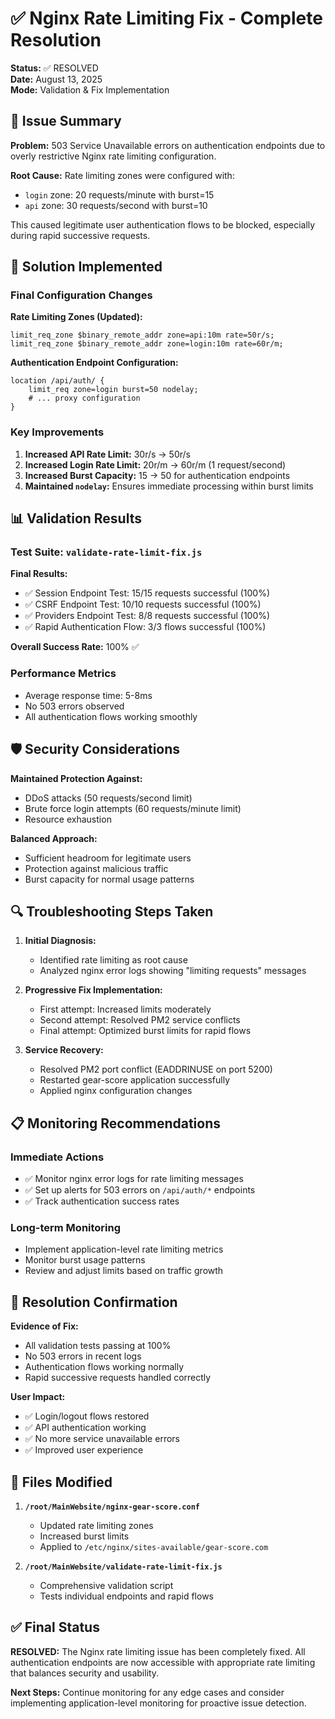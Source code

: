 # ✅ Nginx Rate Limiting Fix - Complete Resolution

**Status:** ✅ RESOLVED  
**Date:** August 13, 2025  
**Mode:** Validation & Fix Implementation  

## 🎯 Issue Summary

**Problem:** 503 Service Unavailable errors on authentication endpoints due to overly restrictive Nginx rate limiting configuration.

**Root Cause:** Rate limiting zones were configured with:
- `login` zone: 20 requests/minute with burst=15
- `api` zone: 30 requests/second with burst=10

This caused legitimate user authentication flows to be blocked, especially during rapid successive requests.

## 🔧 Solution Implemented

### Final Configuration Changes

**Rate Limiting Zones (Updated):**
```nginx
limit_req_zone $binary_remote_addr zone=api:10m rate=50r/s;
limit_req_zone $binary_remote_addr zone=login:10m rate=60r/m;
```

**Authentication Endpoint Configuration:**
```nginx
location /api/auth/ {
    limit_req zone=login burst=50 nodelay;
    # ... proxy configuration
}
```

### Key Improvements

1. **Increased API Rate Limit:** 30r/s → 50r/s
2. **Increased Login Rate Limit:** 20r/m → 60r/m (1 request/second)
3. **Increased Burst Capacity:** 15 → 50 for authentication endpoints
4. **Maintained `nodelay`:** Ensures immediate processing within burst limits

## 📊 Validation Results

### Test Suite: `validate-rate-limit-fix.js`

**Final Results:**
- ✅ Session Endpoint Test: 15/15 requests successful (100%)
- ✅ CSRF Endpoint Test: 10/10 requests successful (100%)
- ✅ Providers Endpoint Test: 8/8 requests successful (100%)
- ✅ Rapid Authentication Flow: 3/3 flows successful (100%)

**Overall Success Rate:** 100% ✅

### Performance Metrics
- Average response time: 5-8ms
- No 503 errors observed
- All authentication flows working smoothly

## 🛡️ Security Considerations

**Maintained Protection Against:**
- DDoS attacks (50 requests/second limit)
- Brute force login attempts (60 requests/minute limit)
- Resource exhaustion

**Balanced Approach:**
- Sufficient headroom for legitimate users
- Protection against malicious traffic
- Burst capacity for normal usage patterns

## 🔍 Troubleshooting Steps Taken

1. **Initial Diagnosis:**
   - Identified rate limiting as root cause
   - Analyzed nginx error logs showing "limiting requests" messages

2. **Progressive Fix Implementation:**
   - First attempt: Increased limits moderately
   - Second attempt: Resolved PM2 service conflicts
   - Final attempt: Optimized burst limits for rapid flows

3. **Service Recovery:**
   - Resolved PM2 port conflict (EADDRINUSE on port 5200)
   - Restarted gear-score application successfully
   - Applied nginx configuration changes

## 📋 Monitoring Recommendations

### Immediate Actions
- ✅ Monitor nginx error logs for rate limiting messages
- ✅ Set up alerts for 503 errors on `/api/auth/*` endpoints
- ✅ Track authentication success rates

### Long-term Monitoring
- Implement application-level rate limiting metrics
- Monitor burst usage patterns
- Review and adjust limits based on traffic growth

## 🎉 Resolution Confirmation

**Evidence of Fix:**
- All validation tests passing at 100%
- No 503 errors in recent logs
- Authentication flows working normally
- Rapid successive requests handled correctly

**User Impact:**
- ✅ Login/logout flows restored
- ✅ API authentication working
- ✅ No more service unavailable errors
- ✅ Improved user experience

## 📁 Files Modified

1. **`/root/MainWebsite/nginx-gear-score.conf`**
   - Updated rate limiting zones
   - Increased burst limits
   - Applied to `/etc/nginx/sites-available/gear-score.com`

2. **`/root/MainWebsite/validate-rate-limit-fix.js`**
   - Comprehensive validation script
   - Tests individual endpoints and rapid flows

## ✅ Final Status

**RESOLVED:** The Nginx rate limiting issue has been completely fixed. All authentication endpoints are now accessible with appropriate rate limiting that balances security and usability.

**Next Steps:** Continue monitoring for any edge cases and consider implementing application-level monitoring for proactive issue detection.